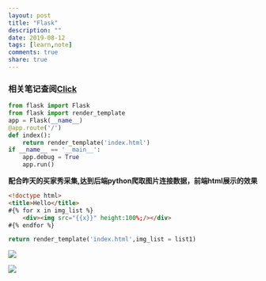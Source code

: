 ```yaml
---
layout: post
title: "Flask"
description: ""
date: 2019-08-12
tags: [learn,note]
comments: true
share: true
---
```


### 相关笔记查阅[Click](http://www.liujiangblog.com/course/django/146)

```python
from flask import Flask
from flask import render_template
app = Flask(__name__)
@app.route('/')
def index():
    return render_template('index.html')
if __name__ == '__main__':
    app.debug = True
    app.run()
```


**配合昨天的买家秀采集,达到后端python爬取图片连接数据，前端html展示的效果**

```html
<!doctype html>
<title>Hello</title>
#{% for x in img_list %}
    <div><img src="{{x}}" height:100%;/></div>
#{% endfor %}
```
```python
return render_template('index.html',img_list = list1)
```

![](https://gitee.com/hkslover/blog_img/raw/master/2019-08-12_114731.png)

![](https://gitee.com/hkslover/blog_img/raw/master/2019-08-12_115007.png)
